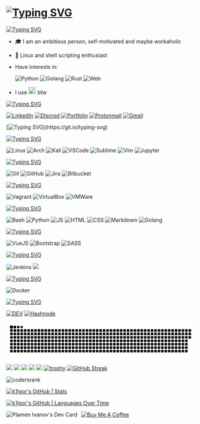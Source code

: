 <!-- ![header](https://capsule-render.vercel.app/api?text=Hello%20World!&animation=blinking&type=waving&fontAlign=75&fontAlignY=30&color=timeAuto) -->

<!-- # *Junior DevOps Engineer @ [Strypes](https://strypes.eu/)* -->

# [![Typing SVG](https://readme-typing-svg.herokuapp.com?size=23&color=F72634&background=FFEFEC00&vCenter=true&lines=Junior+DevOps+@+Strypes)](https://git.io/typing-svg)

[![Typing SVG](https://readme-typing-svg.herokuapp.com?size=23&color=58F736&background=FFEFEC00&vCenter=true&lines=About+me)](https://git.io/typing-svg)

- 🎓 I am an ambitious person, self-motivated and maybe workaholic
- 🐧 Linux and shell scripting enthusiast
- Have interests in:

  ![Python](https://img.icons8.com/?size=48&id=13441&format=png) ![Golang](https://img.icons8.com/?size=48&id=44442&format=png) ![Rust](https://img.icons8.com/?size=48&id=AeV543ttZrcT&format=png) ![Web](https://img.icons8.com/?size=48&id=XgVsZZvTh0tg&format=png)
- I use <img src="https://cdn0.iconfinder.com/data/icons/flat-round-system/512/archlinux-512.png" width="20px" height="20px"> btw

[![Typing SVG](https://readme-typing-svg.herokuapp.com?size=23&color=2435F7&background=FFEFEC00&vCenter=true&lines=Contacts)](https://git.io/typing-svg)

[![LinkedIn](https://img.icons8.com/?size=48&id=xuvGCOXi8Wyg&format=png)](https://www.linkedin.com/in/plamen-ivanov-33a851226/)
[![Discrod](https://img.icons8.com/?size=48&id=2mIgusGquJFz&format=png)](https://discord.com/users/325912532143570944)
[![Portfolio](https://img.icons8.com/?size=48&id=111139&format=png)](https://plamens-portfolio.vercel.app/)
[![Protonmail](https://img.icons8.com/?size=48&id=82aYkgJax8kO&format=png)](mailto:plamen_iv@protonmail.com)
[![Gmail](https://img.icons8.com/?size=48&id=qyRpAggnV0zH&format=png)](mailto:paco.iwanow@gmail.com)

[![Typing SVG](https://readme-typing-svg.herokuapp.com?size=23&color=F71A49&background=FFEFEC00&vCenter=true&lines=Tech+Stack:)](https://git.io/typing-svg)

[![Typing SVG](https://readme-typing-svg.herokuapp.com?size=18&color=F79924&background=FFEFEC00&vCenter=true&lines=OS+and+IDEs)](https://git.io/typing-svg)

![Linux](https://img.icons8.com/?size=48&id=17842&format=png)
![Arch](https://img.icons8.com/?size=48&id=wAP66KkT7fgn&format=png)
![Kali](https://img.icons8.com/?size=48&id=qBWtR72kluCU&format=png)
![VSCode](https://img.icons8.com/?size=48&id=0OQR1FYCuA9f&format=png)
![Sublime](https://img.icons8.com/?size=48&id=6RHskkZGRABM&format=png)
![Vim](https://img.icons8.com/?size=48&id=zC9SDvhmTlTo&format=png)
![Jupyter](https://img.icons8.com/?size=48&id=J0SgMWzAxqFj&format=png)
<!-- <code><img src="https://inceptum.s3.us-east-1.amazonaws.com/8f2hWiNAH5s9/PyCharm%20logo.png?X-Amz-Algorithm=AWS4-HMAC-SHA256&X-Amz-Content-Sha256=UNSIGNED-PAYLOAD&X-Amz-Credential=AKIA3HNMG24SATQ2TORO%2F20230624%2Fus-east-1%2Fs3%2Faws4_request&X-Amz-Date=20230624T204524Z&X-Amz-Expires=345600&X-Amz-Signature=b51c0a5932f98920b2ccfebb051c12ee170ce09d863f78a72a0051ec3a2b0872&X-Amz-SignedHeaders=host&x-id=GetObject" width=48/></code> -->

[![Typing SVG](https://readme-typing-svg.herokuapp.com?size=18&color=F7EE24&background=FFEFEC00&vCenter=true&lines=Version+Control)](https://git.io/typing-svg)

![Git](https://img.icons8.com/?size=48&id=20906&format=png)
![GitHub](https://img.icons8.com/?size=48&id=fmFqQmR0UdsR&format=png)
![Jira](https://img.icons8.com/?size=48&id=oROcPah5ues6&format=png)
![Bitbucket](https://img.icons8.com/?size=48&id=x2g9nPCwQPOn&format=png)

[![Typing SVG](https://readme-typing-svg.herokuapp.com?size=18&color=57f542&background=FFEFEC00&vCenter=true&lines=Virtualization)](https://git.io/typing-svg)

![Vagrant](https://img.icons8.com/?size=48&id=3PDHRxGw69aG&format=png)
![VirtualBox](https://img.icons8.com/?size=48&id=38792&format=png)
![VMWare](https://img.icons8.com/?size=48&id=sFFBQN8kzSOS&format=png)

[![Typing SVG](https://readme-typing-svg.herokuapp.com?size=18&color=24F7E0&background=FFEFEC00&vCenter=true&lines=Programming%2FScripting%2FMarkdown+languages)](https://git.io/typing-svg)

![Bash](https://img.icons8.com/?size=48&id=8gWOBXY72Osj&format=png)
![Python](https://img.icons8.com/?size=48&id=13441&format=png)
![JS](https://img.icons8.com/?size=48&id=108784&format=png)
![HTML](https://img.icons8.com/?size=48&id=20909&format=png)
![CSS](https://img.icons8.com/?size=48&id=21278&format=png)
![Markdown](https://img.icons8.com/?size=48&id=21812&format=png)
![Golang](https://img.icons8.com/?size=48&id=44442&format=png)

[![Typing SVG](https://readme-typing-svg.herokuapp.com?size=18&color=E727F7&background=FFEFEC00&vCenter=true&lines=Frameworks/Pre-processors)](https://git.io/typing-svg)

![VueJS](https://img.icons8.com/?size=48&id=rY6agKizO9eb&format=png)
![Bootstrap](https://img.icons8.com/?size=48&id=84710&format=png)
![SASS](https://img.icons8.com/?size=48&id=QBqFNfPPB2Kx&format=png)

[//]: # (![Flask]&#40;https://img.shields.io/badge/flask-%23000.svg?style=for-the-badge&logo=flask&logoColor=white&#41;)

[![Typing SVG](https://readme-typing-svg.herokuapp.com?size=18&color=ff1bbc&background=FFEFEC00&vCenter=true&lines=CI/CD)](https://git.io/typing-svg)

![Jenkins](https://img.icons8.com/?size=48&id=39292&format=png)
<code><img src="https://encrypted-tbn0.gstatic.com/images?q=tbn:ANd9GcTnWxVgB1zqGAY96EvLkOk9zp6tFpNTZKmya7f6XBOPoQ&s" width="48" /></code>

[![Typing SVG](https://readme-typing-svg.herokuapp.com?size=18&color=9427F7&background=FFEFEC00&vCenter=true&lines=Containerization)](https://git.io/typing-svg)

![Docker](https://img.icons8.com/?size=48&id=cdYUlRaag9G9&format=png)

[![Typing SVG](https://readme-typing-svg.herokuapp.com?size=18&color=9427F7&background=FFEFEC00&vCenter=true&lines=My+Blogs)](https://git.io/typing-svg)

[![DEV](https://img.icons8.com/?size=48&id=Sf2NuZRCVuaE&format=png)](https://dev.to/k1lgor)
[![Hashnode](https://img.icons8.com/?size=48&id=HnB8zGOh5xgd&format=png)](https://k1lgor.hashnode.dev/)

![Snake animation](https://github.com/k1lgor/k1lgor/blob/output/github-contribution-grid-snake.svg)
![](https://github-profile-summary-cards.vercel.app/api/cards/profile-details?username=k1lgor&theme=dracula)
![](https://github-profile-summary-cards.vercel.app/api/cards/repos-per-language?username=k1lgor&theme=dracula)
![](https://github-profile-summary-cards.vercel.app/api/cards/most-commit-language?username=k1lgor&theme=dracula)
![](https://github-profile-summary-cards.vercel.app/api/cards/stats?username=k1lgor&theme=dracula)
![](https://github-profile-summary-cards.vercel.app/api/cards/productive-time?username=k1lgor&theme=dracula)
[![trophy](https://github-profile-trophy.vercel.app/?username=k1lgor&row=1&theme=dracula)](https://github.com/ryo-ma/github-profile-trophy)
[![GitHub Streak](http://github-readme-streak-stats.herokuapp.com?user=k1lgor&theme=dracula&date_format=j%20M%5B%20Y%5D)](https://git.io/streak-stats)

![codersrank](https://cr-skills-chart-widget.azurewebsites.net/api/api?username=k1lgor)

[![k1lgor's GitHub | Stats](https://stats.quine.sh/k1lgor/github?theme=dark)](https://quine.sh)

[![k1lgor's GitHub | Languages Over Time](https://stats.quine.sh/k1lgor/languages-over-time?theme=dark)](https://quine.sh)

[//]: <a> (<img align="left" width=150px height=150px alt="side_sticker" src="https://media.giphy.com/media/VTtANKl0beDFQRLDTh/giphy.gif" />)
<img align="left" src="https://api.daily.dev/devcards/c49a9b883d1245b1b61ead54015bcf1e.png?r=u70" width="200" alt="Plamen Ivanov's Dev Card"/>

<a href="https://www.buymeacoffee.com/k1lgor" target="_blank"><img src="https://cdn.buymeacoffee.com/buttons/v2/default-yellow.png" alt="Buy Me A Coffee" style="height: 60px !important;width: 217px !important;" ></a>
